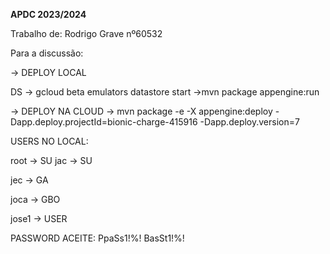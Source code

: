 **APDC 2023/2024**

Trabalho de:
Rodrigo Grave nº60532

Para a discussão:

-> DEPLOY LOCAL

DS -> gcloud beta emulators datastore start
->mvn package appengine:run

-> DEPLOY NA CLOUD
-> mvn package -e -X appengine:deploy -Dapp.deploy.projectId=bionic-charge-415916 -Dapp.deploy.version=7


USERS NO LOCAL:

root -> SU
jac -> SU

jec -> GA

joca -> GBO

jose1 -> USER

PASSWORD ACEITE:
PpaSs1!%!
BasSt1!%!



